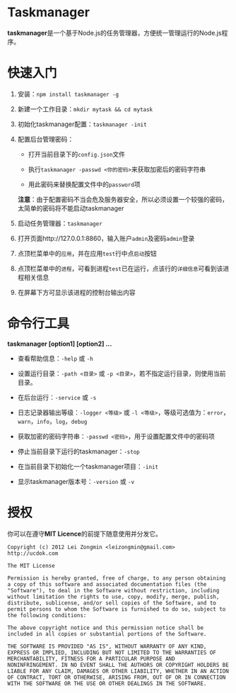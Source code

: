 Taskmanager
================

**taskmanager**是一个基于Node.js的任务管理器，方便统一管理运行的Node.js程序。


快速入门
================

1. 安装：`npm install taskmanager -g`

2. 新建一个工作目录：`mkdir mytask && cd mytask`

3. 初始化taskmanager配置：`taskmanager -init`

4. 配置后台管理密码：

    + 打开当前目录下的`config.json`文件

    + 执行`taskmanager -passwd <你的密码>`来获取加密后的密码字符串

    + 用此密码来替换配置文件中的`password`项

    **注意**：由于配置密码不当会危及服务器安全，所以必须设置一个较强的密码，太简单的密码将不能启动taskmanager

5. 启动任务管理器：`taskmanager`

6. 打开页面http://127.0.0.1:8860，输入账户`admin`及密码`admin`登录

7. 点顶栏菜单中的`应用`，并在应用`test`行中点`启动`按钮

8. 点顶栏菜单中的`进程`，可看到进程`test`已在运行，点该行的`详细信息`可看到该进程相关信息

9. 在屏幕下方可显示该进程的控制台输出内容


命令行工具
==================

**taskmanager [option1] [option2] ...**

* 查看帮助信息：`-help` 或 `-h`

* 设置运行目录：`-path <目录>` 或 `-p <目录>`，若不指定运行目录，则使用当前目录。

* 在后台运行：`-service` 或 `-s`

* 日志记录器输出等级：`-logger <等级>` 或 `-l <等级>`，等级可选值为：`error`，`warn`，`info`，`log`，`debug`

* 获取加密的密码字符串：`-passwd <密码>`，用于设置配置文件中的密码项

* 停止当前目录下运行的taskmanager：`-stop`

* 在当前目录下初始化一个taskmanager项目：`-init`

* 显示taskmanager版本号：`-version` 或 `-v`


授权
=================

你可以在遵守**MIT Licence**的前提下随意使用并分发它。

```
Copyright (c) 2012 Lei Zongmin <leizongmin@gmail.com>
http://ucdok.com

The MIT License

Permission is hereby granted, free of charge, to any person obtaining
a copy of this software and associated documentation files (the
"Software"), to deal in the Software without restriction, including
without limitation the rights to use, copy, modify, merge, publish,
distribute, sublicense, and/or sell copies of the Software, and to
permit persons to whom the Software is furnished to do so, subject to
the following conditions:

The above copyright notice and this permission notice shall be
included in all copies or substantial portions of the Software.

THE SOFTWARE IS PROVIDED "AS IS", WITHOUT WARRANTY OF ANY KIND,
EXPRESS OR IMPLIED, INCLUDING BUT NOT LIMITED TO THE WARRANTIES OF
MERCHANTABILITY, FITNESS FOR A PARTICULAR PURPOSE AND
NONINFRINGEMENT. IN NO EVENT SHALL THE AUTHORS OR COPYRIGHT HOLDERS BE
LIABLE FOR ANY CLAIM, DAMAGES OR OTHER LIABILITY, WHETHER IN AN ACTION
OF CONTRACT, TORT OR OTHERWISE, ARISING FROM, OUT OF OR IN CONNECTION
WITH THE SOFTWARE OR THE USE OR OTHER DEALINGS IN THE SOFTWARE.
```